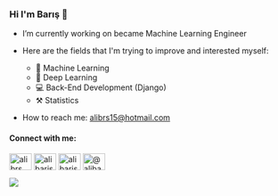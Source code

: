 ### Hi I'm Barış 🤞

- I’m currently working on became Machine Learning Engineer

- Here are the fields that I'm trying to improve and interested myself:
  - 🤖 Machine Learning
  - 📕 Deep Learning
  - 💻 Back-End Development (Django)
  - ⚒️ Statistics
 
- How to reach me: alibrs15@hotmail.com

<h4 align="left">Connect with me:</h3>
<p align="left">
<a href="https://twitter.com/alibrs" target="blank"><img align="center" src="https://cdn.jsdelivr.net/npm/simple-icons@3.0.1/icons/twitter.svg" alt="alibrs" height="30" width="40" /></a>
<a href="https://linkedin.com/in/alibaris" target="blank"><img align="center" src="https://cdn.jsdelivr.net/npm/simple-icons@3.0.1/icons/linkedin.svg" alt="alibaris" height="30" width="40" /></a>
<a href="https://kaggle.com/alibaris" target="blank"><img align="center" src="https://cdn.jsdelivr.net/npm/simple-icons@3.0.1/icons/kaggle.svg" alt="alibaris" height="30" width="40" /></a>
<a href="https://medium.com/@alibarisayten" target="blank"><img align="center" src="https://cdn.jsdelivr.net/npm/simple-icons@3.0.1/icons/medium.svg" alt="@alibarisayten" height="30" width="40" /></a>
</p>

![](https://komarev.com/ghpvc/?username=thealibrs&color=green)
